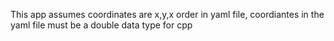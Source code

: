 This app assumes coordinates are x,y,x order in yaml file, coordiantes in the yaml file must be a double data type for cpp